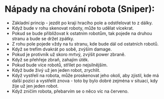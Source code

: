 # Nápady na chování robota (Sniper):
 * Základní princip - jezdit po kraji hracího pole a odstřelovat to z dálky.
 * Když bude v rohu skenovat roboty, může to udělat vícekrat.
 * Pokud se bude přibližovat k ostatním robotům, tak pojede na druhou stranu a bude se držet zpátky.
 * Z rohu pole pojede vždy na tu stranu, kde bude dál od ostatních robotů.
 * Když se trefím dvakrát po sobě, zvýším damage.
 * Pokud je protivník už skoro mrtvý, zvýšit power zbraně.
 * Když se přehřeje zbraň, zahajím útěk.
 * Pokud bude více robotů, střílet po nejsilnějším.
 * Když bude živý už jen jeden robot, zrychlit.
 * Když vystřelí na robota, může proskenovat jeho okolí, aby zjistil, kde má další pozici a vystřelit znova - toto by bylo dobré zejména v situaci, kdy žije už jen jeden robot.
 * Když zničím robota, přebarvím se o něco víc na červeno.